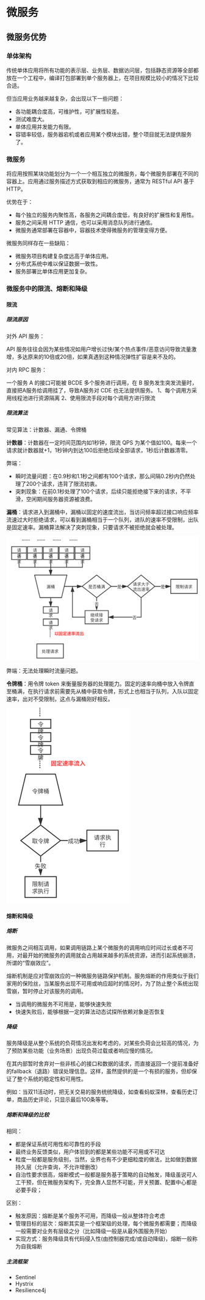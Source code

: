 # 微服务

## 微服务优势

### 单体架构

传统单体应用将所有功能的表示层、业务层、数据访问层，包括静态资源等全部都放在一个工程中，编译打包部署到单个服务器上，在项目规模比较小的情况下比较合适。

但当应用业务越来越复杂，会出现以下一些问题：

- 各功能耦合度高，可维护性，可扩展性较差。
- 测试难度大。
- 单体应用并发能力有限。
- 容错率较低，服务器宕机或者应用某个模块出错，整个项目就无法提供服务了。

### 微服务

将应用按照某块功能划分为一个一个相互独立的微服务，每个微服务部署在不同的容器上。应用通过服务描述方式获取到相应的微服务，通常为 RESTful API 基于 HTTP。

优势在于：

- 每个独立的服务内聚性高，各服务之间耦合度低，有良好的扩展性和复用性。
- 服务之间采用 HTTP 通信，也可以采用消息队列进行通信。
- 微服务通常部署在容器中，容器技术使得微服务的管理变得方便。

微服务同样存在一些缺陷：

- 微服务项目构建复杂度远高于单体应用。
- 分布式系统中难以保证数据一致性。
- 服务部署比单体应用更加复杂。



### 微服务中的限流、熔断和降级

#### 限流

##### 限流原因

对外 API 服务：

API 服务往往会因为某些情况如用户增长过快/某个热点事件/恶意访问导致流量激增，多达原来的10倍或20倍，如果真遇到这种情况弹性扩容是来不及的。

对内 RPC 服务：

一个服务 A 的接口可能被 BCDE 多个服务进行调用，在 B 服务发生突发流量时，直接把A服务给调用挂了，导致A服务对 CDE 也无法提供服务。
1、每个调用方采用线程池进行资源隔离
2、使用限流手段对每个调用方进行限流

##### 限流算法

常见算法：计数器、漏通、令牌桶

**计数器**：计数器在一定时间范围内如1秒钟，限流 QPS 为某个值如100。每来一个请求就计数器就+1，1秒钟内到达100后拒绝后续全部请求，1秒后计数器清零。

弊端：

- 瞬时流量问题：在0.9秒和1.1秒之间都有100个请求，那么间隔0.2秒内仍然处理了200个请求，违背了限流初衷。
- 突刺现象：在前0.1秒处理了100个请求，后续只能拒绝接下来的请求，不平滑，空闲期间服务器资源被浪费。



**漏桶**：请求进入到漏桶中，漏桶以固定的速度流出，当访问频率超过接口响应频率流速过大时拒绝请求，可以看到漏桶相当于一个队列，进队的速率不受限制，出队是固定速率。漏桶算法解决了突刺现象，只要请求不被拒绝就会被处理。

![image-20210817203622982](../pic/image-20210817203622982.png)

弊端：无法处理瞬时流量问题。



**令牌桶**：用令牌 token 来衡量服务器的处理能力。固定的速率向桶中放入令牌直至桶满，在执行请求前需要先从桶中获取令牌，形式上也相当于队列，入队以固定速率，出对不受限制，这点与漏桶刚好相反。

<img src="../pic/image-20210817204034547.png" alt="image-20210817204034547" style="zoom:50%;" />

#### 熔断和降级

##### 熔断

微服务之间相互调用，如果调用链路上某个微服务的调用响应时间过长或者不可用，对最开始的微服务的调用就会占用越来越多的系统资源，进而引起系统崩溃，所谓的“雪崩效应”。

熔断机制是应对雪崩效应的一种微服务链路保护机制。服务熔断的作用类似于我们家用的保险丝，当某服务出现不可用或响应超时的情况时，为了防止整个系统出现雪崩，暂时停止对该服务的调用。

- 当调用的微服务不可用是，能够快速失败
- 快速失败后，能够根据一定的算法动态试探所依赖对象是否恢复

##### 降级

服务降级是从整个系统的负荷情况出发和考虑的，对某些负荷会比较高的情况，为了预防某些功能（业务场景）出现负荷过载或者响应慢的情况。

在其内部暂时舍弃对一些非核心的接口和数据的请求，而直接返回一个提前准备好的fallback（退路）错误处理信息。这样，虽然提供的是一个有损的服务，但却保证了整个系统的稳定性和可用性。

例如：当双11活动时，把无关交易的服务统统降级，如查看蚂蚁深林，查看历史订单，商品历史评论，只显示最后100条等等。

##### 熔断和降级的比较

相同：

- 都是保证系统可用性和可靠性的手段
- 最终业务反馈类似，用户体验到的都是某些功能不可用或不可达
- 粒度一般都是服务级别，当然，业界也有不少更细粒度的做法，比如做到数据持久层（允许查询，不允许增删改）
- 自治性要求很高，熔断模式一般都是服务基于策略的自动触发，降级虽说可人工干预，但在微服务架构下，完全靠人显然不可能，开关预置、配置中心都是必要手段；

区别：

- 触发原因：熔断是某个服务不可用，而降级一般从整体符合考虑
- 管理目标的层次：熔断其实是一个框架级的处理，每个微服务都需要；而降级一般需要对业务有层级之分（比如降级一般是从最外围服务开始）
- 实现方式：服务降级具有代码侵入性(由控制器完成/或自动降级)，熔断一般称为自我熔断

##### 主流框架

- Sentinel
- Hystrix
- Resilience4j



